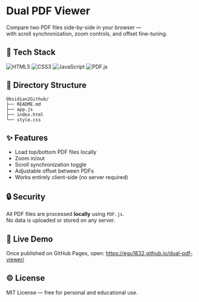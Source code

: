 # Dual PDF Viewer

Compare two PDF files side-by-side in your browser —  
with scroll synchronization, zoom controls, and offset fine-tuning.

## 🔧 Tech Stack
![HTML5](https://img.shields.io/badge/HTML5-E34F26?style=for-the-badge&logo=html5&logoColor=white)
![CSS3](https://img.shields.io/badge/CSS3-1572B6?style=for-the-badge&logo=css3&logoColor=white)
![JavaScript](https://img.shields.io/badge/JavaScript-F7DF1E?style=for-the-badge&logo=javascript&logoColor=black)
![PDF.js](https://img.shields.io/badge/PDF.js-FF0000?style=for-the-badge&logo=adobeacrobatreader&logoColor=white)


## 📁 Directory Structure
```
Obsidian2Github/
├── README.md
├── app.js
├── index.html
└── style.css
```

## ✨ Features
- Load top/bottom PDF files locally
- Zoom in/out
- Scroll synchronization toggle
- Adjustable offset between PDFs
- Works entirely client-side (no server required)

## 🔒 Security
All PDF files are processed **locally** using `PDF.js`.  
No data is uploaded or stored on any server.

## 🚀 Live Demo
Once published on GitHub Pages, open:
https://egu1832.github.io/dual-pdf-viewer/

## ©️ License
MIT License — free for personal and educational use.